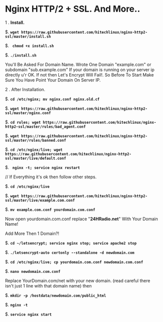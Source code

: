 # Nginx HTTP/2 + SSL. And More..

1 . **Install.**

   $. **``wget https://raw.githubusercontent.com/hitechlinux/nginx-http2-ssl/master/install.sh``**
   
   $. **`` chmod +x install.sh``**
   
   $. **``./install.sh``**
   
   You'll Be Asked For Domain Name. Wrote One Domain "example.com" or subdomain "sub.example.com" 
   If your domain is running on your server ip directly u'r OK. If not then Let's Encrypt Will Fail!.
   So Before To Start Make Sure You Have Point Your Domain On Server IP.
   

2 . After Installation.

  $. **``cd /etc/nginx; mv nginx.conf nginx.old.cf``**
  
  $. **``wget https://raw.githubusercontent.com/hitechlinux/nginx-http2-ssl/master/nginx.conf``**
  
  $. **``cd rules; wget https://raw.githubusercontent.com/hitechlinux/nginx-http2-ssl/master/rules/bad_agent.conf``**
  
  $. **``wget https://raw.githubusercontent.com/hitechlinux/nginx-http2-ssl/master/rules/banned.conf``**
  
  $. **``cd /etc/nginx/live; wget https://raw.githubusercontent.com/hitechlinux/nginx-http2-ssl/master/live/default.conf``**
  
  $. **`` nginx -t; service nginx restart``**
  
  // If Everything it's ok then follow other steps.
  
  $. **``cd /etc/nginx/live``**
  
  $. **``wget https://raw.githubusercontent.com/hitechlinux/nginx-http2-ssl/master/live/example.com.conf``**
  
  $. **``mv example.com.conf yourdomain.com.conf``**
  
  Now open yourdomain.com.conf replace "**24HRadio.net**" With Your Domain Name!
  
  Add More Then 1 Domain?!
  
  $. **``cd ~/letsencrypt; service nginx stop; service apache2 stop``**
  
  $. **``./letsencrypt-auto certonly --standalone -d newdomain.com``**
  
  $. **``cd /etc/nginx/live; cp yourdomain.com.conf newdomain.com.conf``**
  
  $. **``nano newdomain.com.conf``**
  
  Replace YourDomain.com/net with your new domain. (read careful there isn't just 1 line with that domain name) then
  
  $. **``mkdir -p /hostdata/newdomain.com/public_html``**
  
  $. **``nginx -t``**
  
  $. **``service nginx start``**
